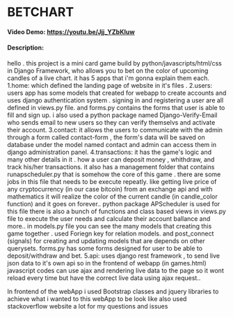 # BETCHART
#### Video Demo: <https://youtu.be/Jjj_YZbKluw>
#### Description:
hello .
 this project is a mini card game build by python/javascripts/html/css in Django Framework, who allows you to bet on the color of upcoming candles of a live chart. it has 5 apps that i'm gonna explain them each.
1.home: which defined the landing page of website in it's files .
2.users: users app has some models that created for webapp to create accounts and uses django authentication system .
 signing in and registering a user are all defined in views.py file. and forms.py contains the forms that user is able to fill and sign up. i also used a python package named Django-Verify-Email who sends email to new users so they can verify themselvs and activate their account.
3.contact: it allows the users to communicate with the admin through a form called contact-form , the form's data will be saved on database under the model named contact and admin can access them in django administration panel.
4.transactions: it has the game's logic and many other details in it . how a user can deposit money , whithdraw, and track his/her transactions. it also has a management folder that contains runapscheduler.py that is somehow the core of this game . there are some jobs in this file that needs to be execute repeatly. like getting live price of any cryptocurrency (in our case bitcoin) from an exchange api and with mathematics it will realize the color of the current candle (in candle_color function) and it goes on forever.. python package APScheduler is used for this file 
there is also a bunch of functions and class based views in views.py file to execute the user needs and calculate their account ballance and more.. in models.py file you can see the many models that creating this game together . used Foriegn key for relation models. and post_connect (signals) for creating and updating models that are depends on other querysets.
forms.py has some forms designed for user to be able to deposit/withdraw and bet.
5.api: uses django rest framework , to send live json data to it's own api so in the frontend of webapp (in games.html) javascript codes can use ajax and rendering live data to the page so it wont reload every time but have the correct live data using ajax request..

In frontend of the webApp i used Bootstrap classes and jquery libraries to achieve what i wanted to this webApp to be look like
also used stackoverflow website a lot for my questions and issues